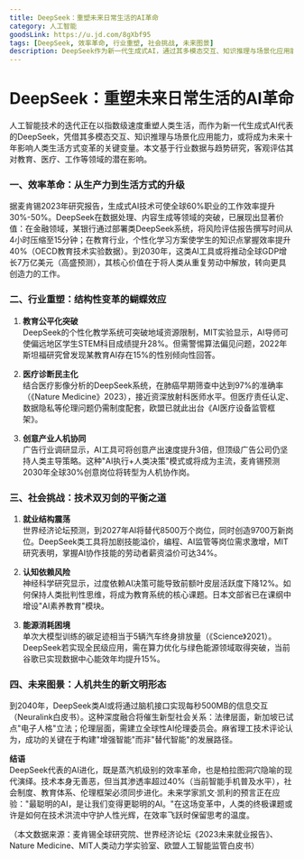 ```yaml
---
title: DeepSeek：重塑未来日常生活的AI革命
category: 人工智能
goodsLink: https://u.jd.com/8gXbf95
tags: [DeepSeek, 效率革命, 行业重塑, 社会挑战, 未来图景]
description: DeepSeek作为新一代生成式AI，通过其多模态交互、知识推理与场景化应用能力，正在引领效率革命，重塑教育、医疗、工作等行业，并带来社会挑战。文章探讨了DeepSeek对生产力的提升、行业变革的影响以及未来人机共生的可能性，强调需同步进化社会制度、教育体系及伦理框架以适应AI技术带来的深刻变化。
---
```

# DeepSeek：重塑未来日常生活的AI革命

人工智能技术的迭代正在以指数级速度重塑人类生活，而作为新一代生成式AI代表的DeepSeek，凭借其多模态交互、知识推理与场景化应用能力，或将成为未来十年影响人类生活方式变革的关键变量。本文基于行业数据与趋势研究，客观评估其对教育、医疗、工作等领域的潜在影响。

### 一、效率革命：从生产力到生活方式的升级
据麦肯锡2023年研究报告，生成式AI技术可使全球60%职业的工作效率提升30%-50%。DeepSeek在数据处理、内容生成等领域的突破，已展现出显著价值：在金融领域，某银行通过部署类DeepSeek系统，将风险评估报告撰写时间从4小时压缩至15分钟；在教育行业，个性化学习方案使学生的知识点掌握效率提升40%（OECD教育技术实验数据）。到2030年，这类AI工具或将推动全球GDP增长7万亿美元（高盛预测），其核心价值在于将人类从重复劳动中解放，转向更具创造力的工作。

### 二、行业重塑：结构性变革的蝴蝶效应
1. **教育公平化突破**  
DeepSeek的个性化教学系统可突破地域资源限制，MIT实验显示，AI导师可使偏远地区学生STEM科目成绩提升28%。但需警惕算法偏见问题，2022年斯坦福研究曾发现某教育AI存在15%的性别倾向性回答。

2. **医疗诊断民主化**  
结合医疗影像分析的DeepSeek系统，在肺癌早期筛查中达到97%的准确率（《Nature Medicine》2023），接近资深放射科医师水平。但医疗责任认定、数据隐私等伦理问题仍需制度配套，欧盟已就此出台《AI医疗设备监管框架》。

3. **创意产业人机协同**  
广告行业调研显示，AI工具可将创意产出速度提升3倍，但顶级广告公司仍坚持人类主导策略。这种"AI执行+人类决策"模式或将成为主流，麦肯锡预测2030年全球30%创意岗位将转型为人机协作岗。

### 三、社会挑战：技术双刃剑的平衡之道
1. **就业结构震荡**  
世界经济论坛预测，到2027年AI将替代8500万个岗位，同时创造9700万新岗位。DeepSeek类工具将加剧技能溢价，编程、AI监管等岗位需求激增，MIT研究表明，掌握AI协作技能的劳动者薪资溢价可达34%。

2. **认知依赖风险**  
神经科学研究显示，过度依赖AI决策可能导致前额叶皮层活跃度下降12%。如何保持人类批判性思维，将成为教育系统的核心课题。日本文部省已在课纲中增设"AI素养教育"模块。

3. **能源消耗困境**  
单次大模型训练的碳足迹相当于5辆汽车终身排放量（《Science》2021）。DeepSeek若实现全民级应用，需在算力优化与绿色能源领域取得突破，当前谷歌已实现数据中心能效年均提升15%。

### 四、未来图景：人机共生的新文明形态
到2040年，DeepSeek类AI或将通过脑机接口实现每秒500MB的信息交互（Neuralink白皮书）。这种深度融合将催生新型社会关系：法律层面，新加坡已试点"电子人格"立法；伦理层面，需建立全球性AI伦理委员会。麻省理工技术评论认为，成功的关键在于构建"增强智能"而非"替代智能"的发展路径。

**结语**  
DeepSeek代表的AI进化，既是蒸汽机级别的效率革命，也是柏拉图洞穴隐喻的现代演绎。技术本身无善恶，但当其渗透率超过40%（当前智能手机普及水平），社会制度、教育体系、伦理框架必须同步进化。未来学家凯文·凯利的预言正在应验："最聪明的AI，是让我们变得更聪明的AI。"在这场变革中，人类的终极课题或许是如何在技术洪流中守护人性光辉，在效率飞跃时保留思考的温度。

（本文数据来源：麦肯锡全球研究院、世界经济论坛《2023未来就业报告》、Nature Medicine、MIT人类动力学实验室、欧盟人工智能监管白皮书）